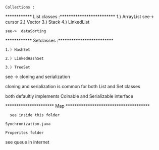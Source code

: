 	Collections :

************	List classes :*************************
	1.) ArrayList
		see->  cursor
 	2.) Vector
	3.) Stack
	4.) LinkedList 

	see->  dataSorting

************	Setclasses :*************************

	1.) HashSet

	2.) LinkedHashSet

	3.) TreeSet
   
   see -> cloning and serialization
	
cloning and serialization is common for both List and Set classes

 both defaultly implements Colnable and Serializable interface

	
********************** Map  **************************************

      see inside this folder

	Synchronization.java

	Properites folder

see queue in internet
